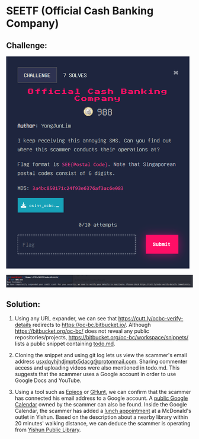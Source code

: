# SEETF (Official Cash Banking Company)

## Challenge: 

![challenge description](img/ocbc/chall%20desc.png)

![sms](img/ocbc/sms.png)

## Solution:

1. Using any URL expander, we can see that https://cutt.ly/ocbc-verify-details redirects to https://oc-bc.bitbucket.io/. Although https://bitbucket.org/oc-bc/ does not reveal any public repositories/projects, https://bitbucket.org/oc-bc/workspace/snippets/ lists a public snippet containing [todo.md](https://bitbucket.org/oc-bc/workspace/snippets/9XxLEy/2022-todo).

2. Cloning the snippet and using git log lets us view the scammer's email address usxdqyhjhdjmptx5dacg@protonmail.com. Sharing commenter access and uploading videos were also mentioned in todo.md. This suggests that the scammer uses a Google account in order to use Google Docs and YouTube.

3. Using a tool such as [Epieos](https://epieos.com/) or [GHunt](https://github.com/mxrch/GHunt), we can confirm that the scammer has connected his email address to a Google account. A [public Google Calendar](https://calendar.google.com/calendar/embed?src=usxdqyhjhdjmptx5dacg@protonmail.com) owned by the scammer can also be found. Inside the Google Calendar, the scammer has added a [lunch appointment](https://calendar.google.com/calendar/event?eid=MDViYXJibXY0cXRzNTY1NTd0cTBoa29rZjYgdXN4ZHF5aGpoZGptcHR4NWRhY2dAcHJvdG9ubWFpbC5jb20) at a McDonald's outlet in Yishun. Based on the description about a nearby library within 20 minutes' walking distance, we can deduce the scammer is operating from [Yishun Public Library](https://www.nlb.gov.sg/VisitUs/BranchDetails/tabid/140/bid/320/Default.aspx?branch=Yishun+Public+Library).